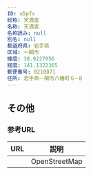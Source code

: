 ```yaml
---
ID: u5pfv
総称: 天満宮
名称: 天満宮
名称読み: null
別名: null
都道府県: 岩手県
区域: 一関市
緯度: 38.9227056
経度: 141.1322365
郵便番号: 0210871
住所: 岩手県一関市八幡町６−８
---
```


## その他

### 参考URL

| URL | 説明          |
| --- | ------------- |
|     | OpenStreetMap |
